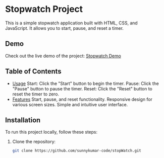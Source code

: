 
# Stopwatch Project

This is a simple stopwatch application built with HTML, CSS, and JavaScript. It allows you to start, pause, and reset a timer.

## Demo

Check out the live demo of the project: [Stopwatch Demo](https://sunnykumar-code.github.io/stopWatch/)

## Table of Contents

- [Usage](#usage)
Start: Click the "Start" button to begin the timer.
Pause: Click the "Pause" button to pause the timer.
Reset: Click the "Reset" button to reset the timer to zero.
- [Features](#features)
Start, pause, and reset functionality.
Responsive design for various screen sizes.
Simple and intuitive user interface.



## Installation

To run this project locally, follow these steps:

1. Clone the repository:

   ```bash
   git clone https://github.com/sunnykumar-code/stopWatch.git






